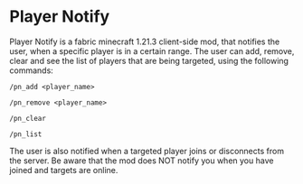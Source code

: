 # Player Notify

Player Notify is a fabric minecraft 1.21.3 client-side mod, that notifies the user, when a specific player is in a certain range. 
The user can add, remove, clear and see the list of players that are being targeted, using the following commands:

```
/pn_add <player_name>
```

```
/pn_remove <player_name>
```

```
/pn_clear
```

```
/pn_list
```

The user is also notified when a targeted player joins or disconnects from the server. 
Be aware that the mod does NOT notify you when you have joined and targets are online.